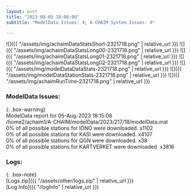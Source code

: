 ```yaml
---
layout: post
title: "2023-08-05 18:00:00"
subtitle: "ModelData Issues: 4; A-CHAIM System Issues: 0"

---
```


![]({{ "/assets/img/achaimDataStatsShort-2321718.png" | relative_url }})
![]({{ "/assets/img/achaimDataStatsLong00-2321718.png" | relative_url }})
![]({{ "/assets/img/achaimDataStatsLong01-2321718.png" | relative_url }})
![]({{ "/assets/img/achaimDataStatsLong02-2321718.png" | relative_url }})
![]({{ "/assets/img/modelDataDataStats-2321718.png" | relative_url }})
![]({{ "/assets/img/modelDataStationStats-2321718.png" | relative_url }})
![]({{ "/assets/img/achaimRunTime-2321718.png" | relative_url }})


### ModelData Issues:  
  
{: .box-warning}  
 ModelData report for 05-Aug-2023 18:15:08   
 /home2/achaim1/A-CHAIM/modelData/2023/217/18/modelData.mat   
 0% of all possible stations for IONO were downloaded. x1102   
 0% of all possible stations for KASI were downloaded. x4107   
 0% of all possible stations for QGN were downloaded. x38   
 0% of all possible stations for KARTVERKET were downloaded. x3816   
  


### Logs:  
  
{: .box-note}  
[Logs.zip]({{ "/assets/other/logs.zip" | relative_url }})  
[Log Info]({{ "/logInfo" | relative_url }})  
